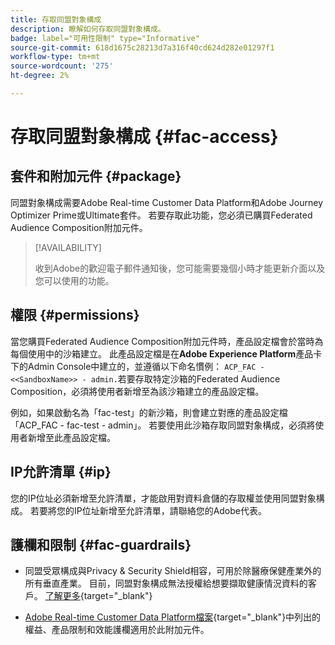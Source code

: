 ```yaml
---
title: 存取同盟對象構成
description: 瞭解如何存取同盟對象構成。
badge: label="可用性限制" type="Informative"
source-git-commit: 618d1675c28213d7a316f40cd624d282e01297f1
workflow-type: tm+mt
source-wordcount: '275'
ht-degree: 2%

---
```


# 存取同盟對象構成 {#fac-access}

## 套件和附加元件 {#package}

同盟對象構成需要Adobe Real-time Customer Data Platform和Adobe Journey Optimizer Prime或Ultimate套件。 若要存取此功能，您必須已購買Federated Audience Composition附加元件。

>[!AVAILABILITY]
>
>收到Adobe的歡迎電子郵件通知後，您可能需要幾個小時才能更新介面以及您可以使用的功能。

## 權限 {#permissions}

當您購買Federated Audience Composition附加元件時，產品設定檔會於當時為每個使用中的沙箱建立。 此產品設定檔是在&#x200B;**Adobe Experience Platform**&#x200B;產品卡下的Admin Console中建立的，並遵循以下命名慣例： `ACP_FAC - <<SandboxName>> - admin.`若要存取特定沙箱的Federated Audience Composition，必須將使用者新增至為該沙箱建立的產品設定檔。

例如，如果啟動名為「fac-test」的新沙箱，則會建立對應的產品設定檔「ACP_FAC - fac-test - admin」。 若要使用此沙箱存取同盟對象構成，必須將使用者新增至此產品設定檔。

## IP允許清單 {#ip}

您的IP位址必須新增至允許清單，才能啟用對資料倉儲的存取權並使用同盟對象構成。 若要將您的IP位址新增至允許清單，請聯絡您的Adobe代表。

## 護欄和限制 {#fac-guardrails}

* 同盟受眾構成與Privacy &amp; Security Shield相容，可用於除醫療保健產業外的所有垂直產業。 目前，同盟對象構成無法授權給想要擷取健康情況資料的客戶。 [了解更多](https://experienceleague.adobe.com/en/docs/events/customer-data-management-voices-recordings/governance/healthcare-shield){target="_blank"}

* [Adobe Real-time Customer Data Platform檔案](https://experienceleague.adobe.com/en/docs/experience-platform/profile/guardrails){target="_blank"}中列出的權益、產品限制和效能護欄適用於此附加元件。
